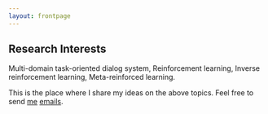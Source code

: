 ```yaml
---
layout: frontpage
---
```


## Research Interests

Multi-domain task-oriented dialog system, Reinforcement learning, Inverse reinforcement learning, Meta-reinforced learning. 


This is the place where I share my ideas on the above topics. Feel free to send [me](https://jeiyoon.github.io/) [emails](k4ke@korea.ac.kr).

